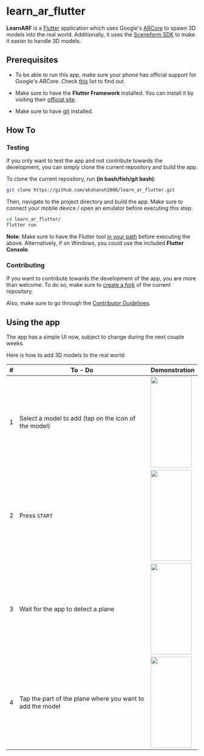 # learn_ar_flutter

**LearnARF** is a [Flutter](https://flutter.dev/) application which uses Google's [ARCore](https://developers.google.com/ar) to spawn 3D models into the real world. Additionally, it uses the [Sceneform SDK](https://github.com/google-ar/sceneform-android-sdk) to make it easier to handle 3D models.

## Prerequisites

* To be able to run this app, make sure your phone has official support for Google's ARCore. Check [this](https://developers.google.com/ar/discover/supported-devices) list to find out.

* Make sure to have the **Flutter Framework** installed. You can install it by visiting their [official site](https://flutter.dev/docs/get-started/install).

* Make sure to have [git](https://git-scm.com/) installed.

## How To

### Testing

If you only want to test the app and not contribute towards the development, you can simply clone the current repository and build the app.

To clone the current repository, run **(in bash/fish/git bash)**:
```bash
git clone https://github.com/akshansh2000/learn_ar_flutter.git
```

Then, navigate to the project directory and build the app. Make sure to connect your mobile device / open an emulator before executing this step.
```bash
cd learn_ar_flutter/
flutter run
```

**Note**: Make sure to have the Flutter tool [in your path](https://flutter.dev/docs/get-started/install/linux#update-your-path) before executing the above. Alternatively, if on Windows, you could use the included **Flutter Console**.

### Contributing

If you want to contribute towards the development of the app, you are more than welcome. To do so, make sure to [create a fork](https://github.com/akshansh2000/learn_ar_flutter/fork) of the current repository.

Also, make sure to go through the [Contributor Guidelines](https://github.com/akshansh2000/learn_ar_flutter/blob/master/CONTRIBUTING.md).

## Using the app

The app has a simple UI now, subject to change during the next couple weeks.

Here is how to add 3D models to the real world:

| #   | To - Do                                                   | Demonstration                                                        |
| --- | --------------------------------------------------------- | -------------------------------------------------------------------- |
| 1   | Select a model to add (tap on the icon of the model)      | <img src="https://i.imgur.com/ugMaQCB.jpg" width="108" height="240"> |
| 2   | Press `START`                                             | <img src="https://i.imgur.com/kYjxgKO.png" width="108" height="240"> |
| 3   | Wait for the app to detect a plane                        | <img src="https://i.imgur.com/zM2hVRM.jpg" width="108" height="240"> |
| 4   | Tap the part of the plane where you want to add the model | <img src="https://i.imgur.com/sLguwBW.jpg" width="108" height="240"> |

